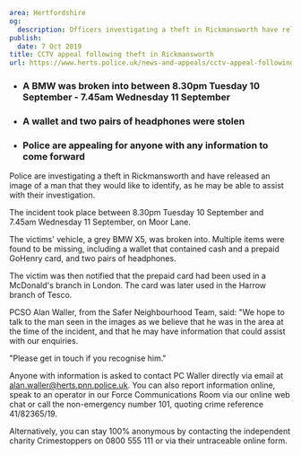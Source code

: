 ```yaml
area: Hertfordshire
og:
  description: Officers investigating a theft in Rickmansworth have released an image of a man that they would like to identify, as he may be able to assist with their investigation.
publish:
  date: 7 Oct 2019
title: CCTV appeal following theft in Rickmansworth
url: https://www.herts.police.uk/news-and-appeals/cctv-appeal-following-theft-in-rickmansworth-0863
```

* ### A BMW was broken into between 8.30pm Tuesday 10 September - 7.45am Wednesday 11 September

 * ### A wallet and two pairs of headphones were stolen

 * ### Police are appealing for anyone with any information to come forward

Police are investigating a theft in Rickmansworth and have released an image of a man that they would like to identify, as he may be able to assist with their investigation.

The incident took place between 8.30pm Tuesday 10 September and 7.45am Wednesday 11 September, on Moor Lane.

The victims' vehicle, a grey BMW X5, was broken into. Multiple items were found to be missing, including a wallet that contained cash and a prepaid GoHenry card, and two pairs of headphones.

The victim was then notified that the prepaid card had been used in a McDonald's branch in London. The card was later used in the Harrow branch of Tesco.

PCSO Alan Waller, from the Safer Neighbourhood Team, said: "We hope to talk to the man seen in the images as we believe that he was in the area at the time of the incident, and that he may have information that could assist with our enquiries.

"Please get in touch if you recognise him."

Anyone with information is asked to contact PC Waller directly via email at alan.waller@herts.pnn.police.uk. You can also report information online, speak to an operator in our Force Communications Room via our online web chat or call the non-emergency number 101, quoting crime reference 41/82365/19.

Alternatively, you can stay 100% anonymous by contacting the independent charity Crimestoppers on 0800 555 111 or via their untraceable online form.
